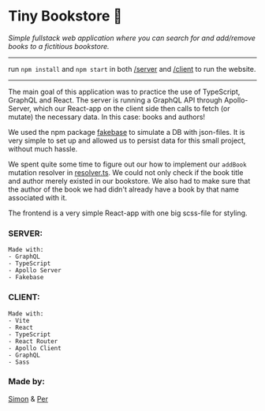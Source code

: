 # **Tiny Bookstore** 📔

_Simple fullstack web application where you can search for and add/remove books to a fictitious bookstore._

---

run `npm install` and `npm start` in both [/server](server) and [/client](client) to run the website.

---

The main goal of this application was to practice the use of TypeScript, GraphQL and React. The server is running a GraphQL API through Apollo-Server, which our React-app on the client side then calls to fetch (or mutate) the necessary data. In this case: books and authors!

We used the npm package [fakebase](https://www.npmjs.com/package/fakebase) to simulate a DB with json-files. It is very simple to set up and allowed us to persist data for this small project, without much hassle.

We spent quite some time to figure out our how to implement our `addBook` mutation resolver in [resolver.ts](server/src/resolvers.ts). We could not only check if the book title and author merely existed in our bookstore. We also had to make sure that the author of the book we had didn't already have a book by that name associated with it.

The frontend is a very simple React-app with one big scss-file for styling.

### **SERVER:**

    Made with:
    - GraphQL
    - TypeScript
    - Apollo Server
    - Fakebase

### **CLIENT:**

    Made with:
    - Vite
    - React
    - TypeScript
    - React Router
    - Apollo Client
    - GraphQL
    - Sass

### **Made by:**

[Simon](https://github.com/simon-off) & [Per](https://github.com/P-Ahlinder/)
